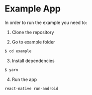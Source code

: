 # Example App
In order to run the example you need to:

1. Clone the repository

2. Go to example folder

```bash
$ cd example
```

3. Install dependencies

```bash
$ yarn
```

4. Run the app
```bash
react-native run-android
```
